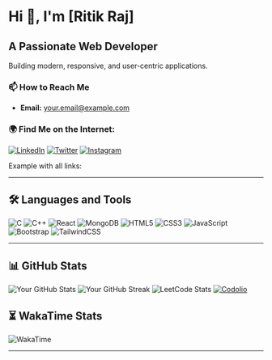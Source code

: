 # Hi 👋, I'm [Ritik Raj]

## A Passionate Web Developer
Building modern, responsive, and user-centric applications.


### 📫 How to Reach Me
- **Email:** [your.email@example.com](ritikraj2308@gmail.com)

### 🌍 Find Me on the Internet:
[![LinkedIn](https://img.shields.io/badge/LinkedIn-0A66C2?style=flat&logo=linkedin&logoColor=white)]([your-linkedin-url](https://www.linkedin.com/in/ritikraj23/))
[![Twitter](https://img.shields.io/badge/Twitter-1DA1F2?style=flat&logo=twitter&logoColor=white)]([your-twitter-url](https://x.com/raj_2308))
[![Instagram](https://img.shields.io/badge/Instagram-E4405F?style=flat&logo=instagram&logoColor=white)]([your-instagram-url](https://www.instagram.com/raj_ritik23/))

Example with all links:

---

## 🛠️ Languages and Tools
![C](https://img.shields.io/badge/C-00599C?style=flat&logo=c&logoColor=white)
![C++](https://img.shields.io/badge/C%2B%2B-00599C?style=flat&logo=c%2B%2B&logoColor=white)
![React](https://img.shields.io/badge/React-61DAFB?style=flat&logo=react&logoColor=black)
![MongoDB](https://img.shields.io/badge/MongoDB-47A248?style=flat&logo=mongodb&logoColor=white)
![HTML5](https://img.shields.io/badge/HTML5-E34F26?style=flat&logo=html5&logoColor=white)
![CSS3](https://img.shields.io/badge/CSS3-1572B6?style=flat&logo=css3&logoColor=white)
![JavaScript](https://img.shields.io/badge/JavaScript-F7DF1E?style=flat&logo=javascript&logoColor=black)
![Bootstrap](https://img.shields.io/badge/Bootstrap-7952B3?style=flat&logo=bootstrap&logoColor=white)
![TailwindCSS](https://img.shields.io/badge/Tailwind%20CSS-38B2AC?style=flat&logo=tailwind-css&logoColor=white)



---

## 📊 GitHub Stats
![Your GitHub Stats](https://github-readme-stats.vercel.app/api?username=yourusername&show_icons=true&theme=dark)
![Your GitHub Streak](https://github-readme-streak-stats.herokuapp.com/?user=yourusername&theme=dark)
![LeetCode Stats](https://leetcard.jacoblin.cool/rajritik?theme=dark&font=Montserrat&ext=activity)
[![Codolio](https://img.shields.io/badge/Codolio-222222?style=flat&logo=codeforces&logoColor=white)](https://codolio.com/profile/ritikraj)



## ⏳ WakaTime Stats
![WakaTime](https://github-readme-stats.vercel.app/api/wakatime?username=yourwakatimeusername&theme=dark)

---

